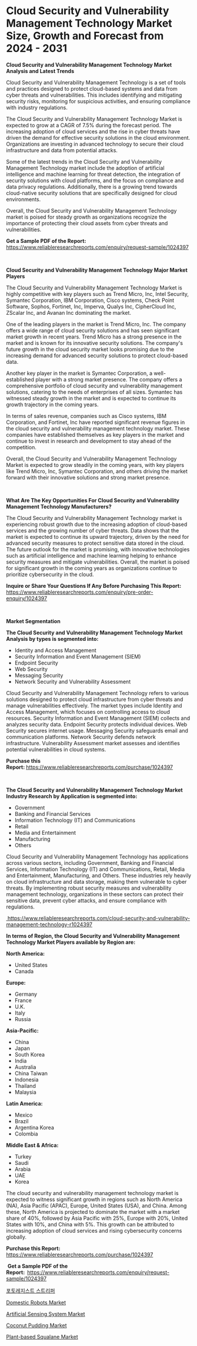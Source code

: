 <p><h1>Cloud Security and Vulnerability Management Technology Market Size, Growth and Forecast from 2024 - 2031</h1></p><p><strong>Cloud Security and Vulnerability Management Technology Market Analysis and Latest Trends</strong></p>
<p><p>Cloud Security and Vulnerability Management Technology is a set of tools and practices designed to protect cloud-based systems and data from cyber threats and vulnerabilities. This includes identifying and mitigating security risks, monitoring for suspicious activities, and ensuring compliance with industry regulations.</p><p>The Cloud Security and Vulnerability Management Technology Market is expected to grow at a CAGR of 7.5% during the forecast period. The increasing adoption of cloud services and the rise in cyber threats have driven the demand for effective security solutions in the cloud environment. Organizations are investing in advanced technology to secure their cloud infrastructure and data from potential attacks.</p><p>Some of the latest trends in the Cloud Security and Vulnerability Management Technology market include the adoption of artificial intelligence and machine learning for threat detection, the integration of security solutions with cloud platforms, and the focus on compliance and data privacy regulations. Additionally, there is a growing trend towards cloud-native security solutions that are specifically designed for cloud environments.</p><p>Overall, the Cloud Security and Vulnerability Management Technology market is poised for steady growth as organizations recognize the importance of protecting their cloud assets from cyber threats and vulnerabilities.</p></p>
<p><strong>Get a Sample PDF of the Report:&nbsp;</strong> <a href="https://www.reliableresearchreports.com/enquiry/request-sample/1024397">https://www.reliableresearchreports.com/enquiry/request-sample/1024397</a></p>
<p>&nbsp;</p>
<p><strong>Cloud Security and Vulnerability Management Technology Major Market Players</strong></p>
<p><p>The Cloud Security and Vulnerability Management Technology Market is highly competitive with key players such as Trend Micro, Inc, Intel Security, Symantec Corporation, IBM Corporation, Cisco systems, Check Point Software, Sophos, Fortinet, Inc, Imperva, Qualys Inc, CipherCloud Inc, ZScalar Inc, and Avanan Inc dominating the market.</p><p>One of the leading players in the market is Trend Micro, Inc. The company offers a wide range of cloud security solutions and has seen significant market growth in recent years. Trend Micro has a strong presence in the market and is known for its innovative security solutions. The company's future growth in the cloud security market looks promising due to the increasing demand for advanced security solutions to protect cloud-based data.</p><p>Another key player in the market is Symantec Corporation, a well-established player with a strong market presence. The company offers a comprehensive portfolio of cloud security and vulnerability management solutions, catering to the needs of enterprises of all sizes. Symantec has witnessed steady growth in the market and is expected to continue its growth trajectory in the coming years.</p><p>In terms of sales revenue, companies such as Cisco systems, IBM Corporation, and Fortinet, Inc have reported significant revenue figures in the cloud security and vulnerability management technology market. These companies have established themselves as key players in the market and continue to invest in research and development to stay ahead of the competition.</p><p>Overall, the Cloud Security and Vulnerability Management Technology Market is expected to grow steadily in the coming years, with key players like Trend Micro, Inc, Symantec Corporation, and others driving the market forward with their innovative solutions and strong market presence.</p></p>
<p>&nbsp;</p>
<p><strong>What Are The Key Opportunities For Cloud Security and Vulnerability Management Technology Manufacturers?</strong></p>
<p><p>The Cloud Security and Vulnerability Management Technology market is experiencing robust growth due to the increasing adoption of cloud-based services and the growing number of cyber threats. Data shows that the market is expected to continue its upward trajectory, driven by the need for advanced security measures to protect sensitive data stored in the cloud. The future outlook for the market is promising, with innovative technologies such as artificial intelligence and machine learning helping to enhance security measures and mitigate vulnerabilities. Overall, the market is poised for significant growth in the coming years as organizations continue to prioritize cybersecurity in the cloud.</p></p>
<p><strong>Inquire or Share Your Questions If Any Before Purchasing This Report:</strong> <a href="https://www.reliableresearchreports.com/enquiry/pre-order-enquiry/1024397">https://www.reliableresearchreports.com/enquiry/pre-order-enquiry/1024397</a></p>
<p>&nbsp;</p>
<p><strong>Market Segmentation</strong></p>
<p><strong>The Cloud Security and Vulnerability Management Technology Market Analysis by types is segmented into:</strong></p>
<p><ul><li>Identity and Access Management</li><li>Security Information and Event Management (SIEM)</li><li>Endpoint Security</li><li>Web Security</li><li>Messaging Security</li><li>Network Security and Vulnerability Assessment</li></ul></p>
<p><p>Cloud Security and Vulnerability Management Technology refers to various solutions designed to protect cloud infrastructure from cyber threats and manage vulnerabilities effectively. The market types include Identity and Access Management, which focuses on controlling access to cloud resources. Security Information and Event Management (SIEM) collects and analyzes security data. Endpoint Security protects individual devices. Web Security secures internet usage. Messaging Security safeguards email and communication platforms. Network Security defends network infrastructure. Vulnerability Assessment market assesses and identifies potential vulnerabilities in cloud systems.</p></p>
<p><strong>Purchase this Report:&nbsp;</strong><a href="https://www.reliableresearchreports.com/purchase/1024397">https://www.reliableresearchreports.com/purchase/1024397</a></p>
<p>&nbsp;</p>
<p><strong>The Cloud Security and Vulnerability Management Technology Market Industry Research by Application is segmented into:</strong></p>
<p><ul><li>Government</li><li>Banking and Financial Services</li><li>Information Technology (IT) and Communications</li><li>Retail</li><li>Media and Entertainment</li><li>Manufacturing</li><li>Others</li></ul></p>
<p><p>Cloud Security and Vulnerability Management Technology has applications across various sectors, including Government, Banking and Financial Services, Information Technology (IT) and Communications, Retail, Media and Entertainment, Manufacturing, and Others. These industries rely heavily on cloud infrastructure and data storage, making them vulnerable to cyber threats. By implementing robust security measures and vulnerability management technology, organizations in these sectors can protect their sensitive data, prevent cyber attacks, and ensure compliance with regulations.</p></p>
<p><a href="https://www.reliableresearchreports.com/cloud-security-and-vulnerability-management-technology-r1024397">&nbsp;https://www.reliableresearchreports.com/cloud-security-and-vulnerability-management-technology-r1024397</a></p>
<p><strong>In terms of Region, the Cloud Security and Vulnerability Management Technology Market Players available by Region are:</strong></p>
<p>
    <p> <strong> North America: </strong>
        <ul>
            <li>United States</li>
            <li>Canada</li>
        </ul>
        </p> 
    <p> <strong> Europe: </strong>
        <ul>
            <li>Germany</li>
            <li>France</li>
            <li>U.K.</li>
            <li>Italy</li>
            <li>Russia</li>
        </ul>
        </p> 
    <p> <strong> Asia-Pacific: </strong>
        <ul>
            <li>China</li>
            <li>Japan</li>
            <li>South Korea</li>
            <li>India</li>
            <li>Australia</li>
            <li>China Taiwan</li>
            <li>Indonesia</li>
            <li>Thailand</li>
            <li>Malaysia</li>
        </ul>
        </p> 
    <p> <strong> Latin America: </strong>
        <ul>
            <li>Mexico</li>
            <li>Brazil</li>
            <li>Argentina Korea</li>
            <li>Colombia</li>
        </ul>
        </p> 
    <p> <strong> Middle East & Africa: </strong>
        <ul>
            <li>Turkey</li>
            <li>Saudi</li>
            <li>Arabia</li>
            <li>UAE</li>
            <li>Korea</li>
        </ul>
    </p>
    </p>
<p><p>The cloud security and vulnerability management technology market is expected to witness significant growth in regions such as North America (NA), Asia Pacific (APAC), Europe, United States (USA), and China. Among these, North America is projected to dominate the market with a market share of 40%, followed by Asia Pacific with 25%, Europe with 20%, United States with 10%, and China with 5%. This growth can be attributed to increasing adoption of cloud services and rising cybersecurity concerns globally.</p></p>
<p><strong>Purchase this Report: </strong><a href="https://www.reliableresearchreports.com/purchase/1024397">https://www.reliableresearchreports.com/purchase/1024397</a></p>
<p>&nbsp;<strong>Get a Sample PDF of the Report:&nbsp;&nbsp;</strong><a href="https://www.reliableresearchreports.com/enquiry/request-sample/1024397">https://www.reliableresearchreports.com/enquiry/request-sample/1024397</a></p>
<p><strong></strong></p>
<p><p><a href="https://github.com/valroy852/Market-Research-Report-List-1/blob/main/311437054828.md">포토레지스트 스트리퍼</a></p><p><a href="https://www.linkedin.com/pulse/domestic-robots-market-key-successful-business-strategy-k9aje">Domestic Robots Market</a></p><p><a href="https://github.com/wusalecollins540tpqoz/Market-Research-Report-List-2/blob/main/artificial-sensing-system-market.md">Artificial Sensing System Market</a></p><p><a href="https://www.linkedin.com/pulse/coconut-pudding-market-insights-cagr-trends-growth-strategies-vjjwf">Coconut Pudding Market</a></p><p><a href="https://issuu.com/reportprime-2/docs/plant-based-squalane-market-size-2030.pptx">Plant-based Squalane Market</a></p></p>